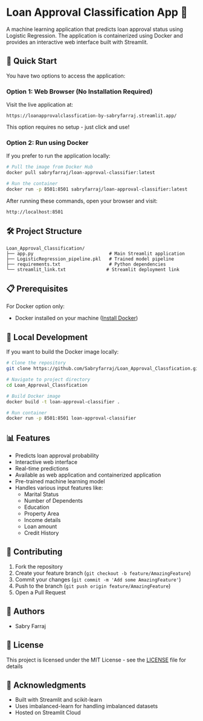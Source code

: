 # Loan Approval Classification App 🏦

A machine learning application that predicts loan approval status using Logistic Regression. The application is containerized using Docker and provides an interactive web interface built with Streamlit.

## 🚀 Quick Start

You have two options to access the application:

### Option 1: Web Browser (No Installation Required)
Visit the live application at:
```
https://loanapprovalclassfication-by-sabryfarraj.streamlit.app/
```
This option requires no setup - just click and use!

### Option 2: Run using Docker

If you prefer to run the application locally:

```bash
# Pull the image from Docker Hub
docker pull sabryfarraj/loan-approval-classifier:latest

# Run the container
docker run -p 8501:8501 sabryfarraj/loan-approval-classifier:latest
```

After running these commands, open your browser and visit:
```
http://localhost:8501
```

## 🛠️ Project Structure
```
Loan_Approval_Classification/
├── app.py                            # Main Streamlit application
├── LogisticRegression_pipeline.pkl   # Trained model pipeline
├── requirements.txt                  # Python dependencies
└── streamlit_link.txt               # Streamlit deployment link
```

## 📋 Prerequisites
For Docker option only:
- Docker installed on your machine ([Install Docker](https://docs.docker.com/get-docker/))

## 🔧 Local Development

If you want to build the Docker image locally:

```bash
# Clone the repository
git clone https://github.com/Sabryfarraj/Loan_Approval_Classfication.git

# Navigate to project directory
cd Loan_Approval_Classfication

# Build Docker image
docker build -t loan-approval-classifier .

# Run container
docker run -p 8501:8501 loan-approval-classifier
```

## 📊 Features
- Predicts loan approval probability
- Interactive web interface
- Real-time predictions
- Available as web application and containerized application
- Pre-trained machine learning model
- Handles various input features like:
  - Marital Status
  - Number of Dependents
  - Education
  - Property Area
  - Income details
  - Loan amount
  - Credit History

## 🤝 Contributing
1. Fork the repository
2. Create your feature branch (`git checkout -b feature/AmazingFeature`)
3. Commit your changes (`git commit -m 'Add some AmazingFeature'`)
4. Push to the branch (`git push origin feature/AmazingFeature`)
5. Open a Pull Request

## 📝 Authors
- Sabry Farraj

## 📄 License
This project is licensed under the MIT License - see the [LICENSE](LICENSE) file for details

## 🙏 Acknowledgments
- Built with Streamlit and scikit-learn
- Uses imbalanced-learn for handling imbalanced datasets
- Hosted on Streamlit Cloud
